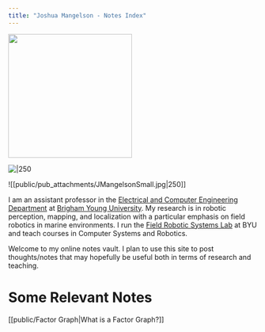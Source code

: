 ```yaml
---
title: "Joshua Mangelson - Notes Index"
---
```



<img src="https://jmangelson.github.io/quartz/public/pub_attachments/JMangelsonSmall.jpg" 
     width="250" />



![|250](https://jmangelson.github.io/quartz/public/pub_attachments/JMangelsonSmall.jpg)


![[public/pub_attachments/JMangelsonSmall.jpg|250]]

I am an assistant professor in the [Electrical and Computer Engineering Department](https://ece.byu.edu/) at [Brigham Young University](https://www.byu.edu/). My research is in robotic perception, mapping, and localization with a particular emphasis on field robotics in marine environments.  I run the [Field Robotic Systems Lab](https://frostlab.byu.edu/) at BYU and teach courses in Computer Systems and Robotics.

Welcome to my online notes vault. I plan to use this site to post thoughts/notes that may hopefully be useful both in terms of research and teaching. 

# Some Relevant Notes
[[public/Factor Graph|What is a Factor Graph?]]

